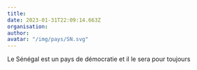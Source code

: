 ```yaml
---
title: 
date: 2023-01-31T22:09:14.663Z
organisation: 
author: 
avatar: "/img/pays/SN.svg"
---
```


Le Sénégal est un pays de démocratie et il le sera pour toujours 